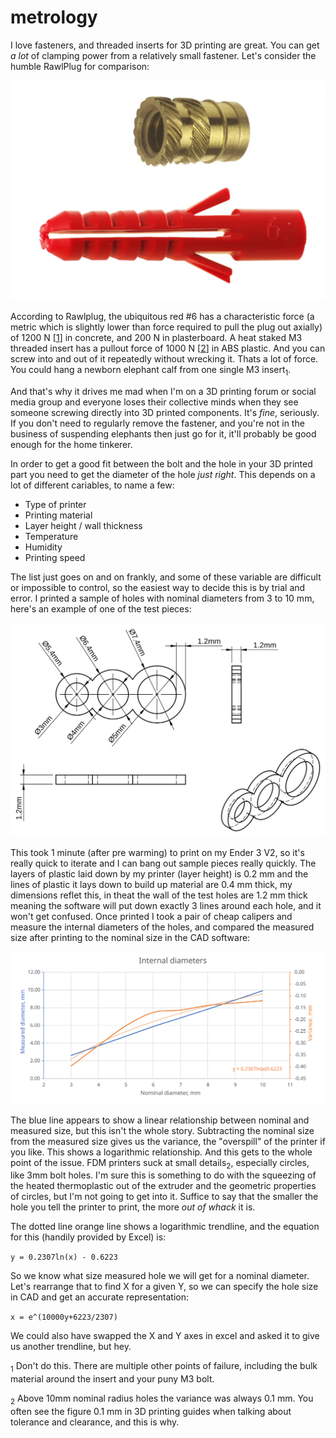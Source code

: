 # metrology
I love fasteners, and threaded inserts for 3D printing are great. You can get *a lot* of clamping power from a relatively small fastener. Let's consider the humble RawlPlug for comparison:

![fasteners](../images/fasteners.png)

According to Rawlplug, the ubiquitous red #6 has a characteristic force (a metric which is slightly lower than force required to pull the plug out axially) of 1200 N [[1]] in concrete, and 200 N in plasterboard. A heat staked M3 threaded insert has a pullout force of 1000 N [[2]] in ABS plastic. And you can screw into and out of it repeatedly without wrecking it. Thats a lot of force. You could hang a newborn elephant calf from one single M3 insert<sub>1</sub>.

And that's why it drives me mad when I'm on a 3D printing forum or social media group and everyone loses their collective minds when they see someone screwing directly into 3D printed components. It's *fine*, seriously. If you don't need to regularly remove the fastener, and you're not in the business of suspending elephants then just go for it, it'll probably be good enough for the home tinkerer.

In order to get a good fit between the bolt and the hole in your 3D printed part you need to get the diameter of the hole *just right*. This depends on a lot of different cariables, to name a few:
- Type of printer
- Printing material
- Layer height / wall thickness
- Temperature
- Humidity 
- Printing speed

The list just goes on and on frankly, and some of these variable are difficult or impossible to control, so the easiest way to decide this is by trial and error. I printed a sample of holes with nominal diameters from 3 to 10 mm, here's an example of one of the test pieces:

![test sample](../images/metrology_1.svg)

This took 1 minute (after pre warming) to print on my Ender 3 V2, so it's really quick to iterate and I can bang out sample pieces really quickly. The layers of plastic laid down by my printer (layer height) is 0.2 mm and the lines of plastic it lays down to build up material are 0.4 mm thick, my dimensions reflet this, in theat the wall of the test holes are 1.2 mm thick meaning the software will put down exactly 3 lines around each hole, and it won't get confused. Once printed I took a pair of cheap calipers and measure the internal diameters of the holes, and compared the measured size after printing to the nominal size in the CAD software:

![results](../images/metrology_results.svg)

The blue line appears to show a linear relationship between nominal and measured size, but this isn't the whole story. Subtracting the nominal size from the measured size gives us the variance, the "overspill" of the printer if you like. This shows a logarithmic relationship. And this gets to the whole point of the issue. FDM printers suck at small details<sub>2</sub>, especially circles, like 3mm bolt holes. I'm sure this is something to do with the squeezing of the heated thermoplastic out of the extruder and the geometric properties of circles, but I'm not going to get into it. Suffice to say that the smaller the hole you tell the printer to print, the more *out of whack* it is.

The dotted line orange line shows a logarithmic trendline, and the equation for this (handily provided by Excel) is:

`y = 0.2307ln(x) - 0.6223`

So we know what size measured hole we will get for a nominal diameter. Let's rearrange that to find X for a given Y, so we can specify the hole size in CAD and get an accurate representation:

`x = e^(10000y+6223/2307)`

We could also have swapped the X and Y axes in excel and asked it to give us another trendline, but hey.


[1]: https://www.rawlplug.co.uk/wp-content/uploads/2020/03/Rawlplug_catalogue_Specification_Design_Guide_2020_compressed.pdf#page135 "Specification & Design Guide, Rawlplug"

[2]: https://www.pemnet.com/fastening_products/pdf/sidata.pdf#page=16 "SI Threaded inserts for plastics"

<sub>1</sub> Don't do this. There are multiple other points of failure, including the bulk material around the insert and your puny M3 bolt.

<sub>2</sub> Above 10mm nominal radius holes the variance was always 0.1 mm. You often see the figure 0.1 mm in 3D printing guides when talking about tolerance and clearance, and this is why.
